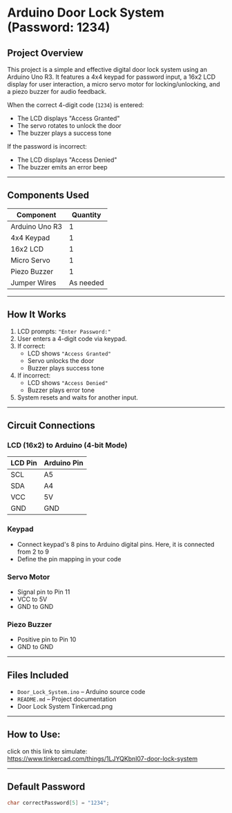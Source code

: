 # Arduino Door Lock System (Password: 1234)

## Project Overview

This project is a simple and effective digital door lock system using an Arduino Uno R3. It features a 4x4 keypad for password input, a 16x2 LCD display for user interaction, a micro servo motor for locking/unlocking, and a piezo buzzer for audio feedback.

When the correct 4-digit code (`1234`) is entered:
- The LCD displays "Access Granted"
- The servo rotates to unlock the door
- The buzzer plays a success tone

If the password is incorrect:
- The LCD displays "Access Denied"
- The buzzer emits an error beep

---

## Components Used

| Component       | Quantity |
|----------------|----------|
| Arduino Uno R3 | 1        |
| 4x4 Keypad     | 1        |
| 16x2 LCD       | 1        |
| Micro Servo    | 1        |
| Piezo Buzzer   | 1        |
| Jumper Wires   | As needed |

---

## How It Works

1. LCD prompts: `"Enter Password:"`
2. User enters a 4-digit code via keypad.
3. If correct:
   - LCD shows `"Access Granted"`
   - Servo unlocks the door
   - Buzzer plays success tone
4. If incorrect:
   - LCD shows `"Access Denied"`
   - Buzzer plays error tone
5. System resets and waits for another input.

---

## Circuit Connections

### LCD (16x2) to Arduino (4-bit Mode)

| LCD Pin | Arduino Pin |
|---------|-------------|
| SCL     | A5          |
| SDA     | A4          |
| VCC     | 5V          |
| GND     | GND         |

### Keypad

- Connect keypad's 8 pins to Arduino digital pins. Here, it is connected from 2 to 9
- Define the pin mapping in your code

### Servo Motor

- Signal pin to Pin 11
- VCC to 5V
- GND to GND

### Piezo Buzzer

- Positive pin to Pin 10
- GND to GND

---

## Files Included

- `Door_Lock_System.ino` – Arduino source code
- `README.md` – Project documentation
- Door Lock System Tinkercad.png

---

## How to Use:
click on this link to simulate: https://www.tinkercad.com/things/1LJYQKbnl07-door-lock-system

---

## Default Password

```cpp
char correctPassword[5] = "1234";


